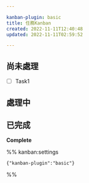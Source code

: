 ```yaml
---

kanban-plugin: basic
title: 任務Kanban
created: 2022-11-11T12:40:48
updated: 2022-11-11T02:59:52

---
```


## 尚未處理

- [ ] Task1


## 處理中



## 已完成

**Complete**




%% kanban:settings
```
{"kanban-plugin":"basic"}
```
%%
